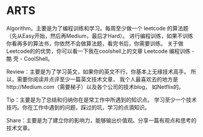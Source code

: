 # ARTS




Algorithm。主要是为了编程训练和学习。每周至少做一个 leetcode 的算法题（先从Easy开始，然后再Medium，最后才Hard）。
进行编程训练，如果不训练你看再多的算法书，你依然不会做算法题，看完书后，你需要训练。
关于做Leetcode的的优势，你可以看一下我在coolshell上的文章 Leetcode 编程训练 - 酷 壳 - CoolShell。




Review：主要是为了学习英文，如果你的英文不行，你基本上无缘技术高手。
所以，需要你阅读并点评至少一篇英文技术文章，
我个人最喜欢去的地方是http://Medium.com（需要梯子）以及各个公司的技术blog，
如Netflix的。




Tip：主要是为了总结和归纳你在是常工作中所遇到的知识点。
学习至少一个技术技巧。你在工作中遇到的问题，踩过的坑，学习的点滴知识。





Share：主要是为了建立你的影响力，能够输出价值观。分享一篇有观点和思考的技术文章。


